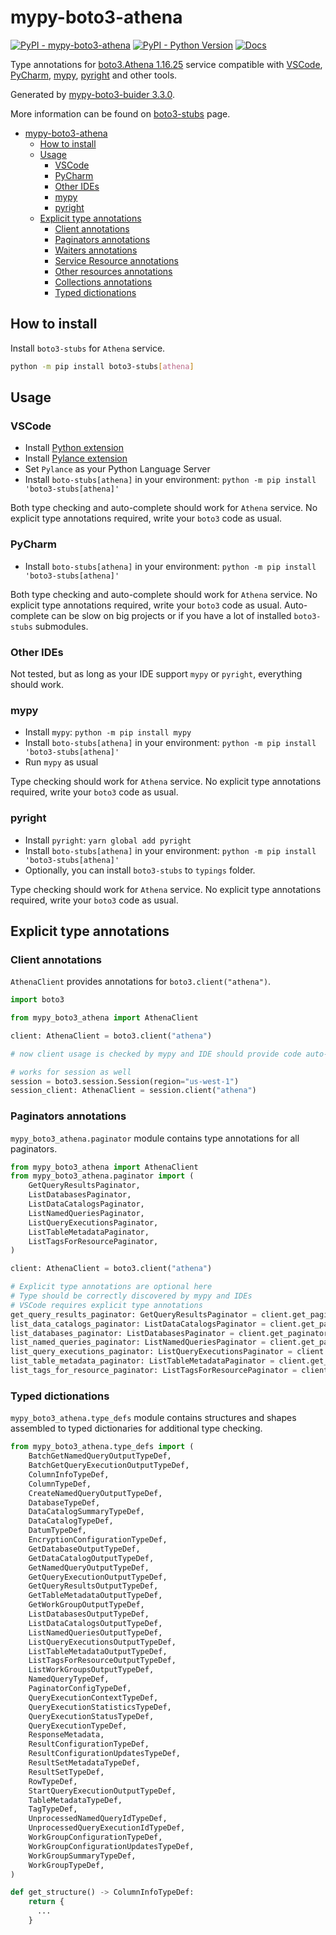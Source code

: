 # mypy-boto3-athena

[![PyPI - mypy-boto3-athena](https://img.shields.io/pypi/v/mypy-boto3-athena.svg?color=blue)](https://pypi.org/project/mypy-boto3-athena)
[![PyPI - Python Version](https://img.shields.io/pypi/pyversions/mypy-boto3-athena.svg?color=blue)](https://pypi.org/project/mypy-boto3-athena)
[![Docs](https://img.shields.io/readthedocs/mypy-boto3-builder.svg?color=blue)](https://mypy-boto3-builder.readthedocs.io/)

Type annotations for
[boto3.Athena 1.16.25](https://boto3.amazonaws.com/v1/documentation/api/1.16.25/reference/services/athena.html#Athena) service
compatible with
[VSCode](https://code.visualstudio.com/),
[PyCharm](https://www.jetbrains.com/pycharm/),
[mypy](https://github.com/python/mypy),
[pyright](https://github.com/microsoft/pyright)
and other tools.

Generated by [mypy-boto3-buider 3.3.0](https://github.com/vemel/mypy_boto3_builder).

More information can be found on [boto3-stubs](https://pypi.org/project/boto3-stubs/) page.

- [mypy-boto3-athena](#mypy-boto3-athena)
  - [How to install](#how-to-install)
  - [Usage](#usage)
    - [VSCode](#vscode)
    - [PyCharm](#pycharm)
    - [Other IDEs](#other-ides)
    - [mypy](#mypy)
    - [pyright](#pyright)
  - [Explicit type annotations](#explicit-type-annotations)
    - [Client annotations](#client-annotations)
    - [Paginators annotations](#paginators-annotations)
    - [Waiters annotations](#waiters-annotations)
    - [Service Resource annotations](#service-resource-annotations)
    - [Other resources annotations](#other-resources-annotations)
    - [Collections annotations](#collections-annotations)
    - [Typed dictionations](#typed-dictionations)

## How to install

Install `boto3-stubs` for `Athena` service.

```bash
python -m pip install boto3-stubs[athena]
```

## Usage

### VSCode

- Install [Python extension](https://marketplace.visualstudio.com/items?itemName=ms-python.python)
- Install [Pylance extension](https://marketplace.visualstudio.com/items?itemName=ms-python.vscode-pylance)
- Set `Pylance` as your Python Language Server
- Install `boto-stubs[athena]` in your environment: `python -m pip install 'boto3-stubs[athena]'`

Both type checking and auto-complete should work for `Athena` service.
No explicit type annotations required, write your `boto3` code as usual.

### PyCharm

- Install `boto-stubs[athena]` in your environment: `python -m pip install 'boto3-stubs[athena]'`

Both type checking and auto-complete should work for `Athena` service.
No explicit type annotations required, write your `boto3` code as usual.
Auto-complete can be slow on big projects or if you have a lot of installed `boto3-stubs` submodules.

### Other IDEs

Not tested, but as long as your IDE support `mypy` or `pyright`, everything should work.

### mypy

- Install `mypy`: `python -m pip install mypy`
- Install `boto-stubs[athena]` in your environment: `python -m pip install 'boto3-stubs[athena]'`
- Run `mypy` as usual

Type checking should work for `Athena` service.
No explicit type annotations required, write your `boto3` code as usual.

### pyright

- Install `pyright`: `yarn global add pyright`
- Install `boto-stubs[athena]` in your environment: `python -m pip install 'boto3-stubs[athena]'`
- Optionally, you can install `boto3-stubs` to `typings` folder.

Type checking should work for `Athena` service.
No explicit type annotations required, write your `boto3` code as usual.

## Explicit type annotations

### Client annotations

`AthenaClient` provides annotations for `boto3.client("athena")`.

```python
import boto3

from mypy_boto3_athena import AthenaClient

client: AthenaClient = boto3.client("athena")

# now client usage is checked by mypy and IDE should provide code auto-complete

# works for session as well
session = boto3.session.Session(region="us-west-1")
session_client: AthenaClient = session.client("athena")
```

### Paginators annotations

`mypy_boto3_athena.paginator` module contains type annotations for all paginators.

```python
from mypy_boto3_athena import AthenaClient
from mypy_boto3_athena.paginator import (
    GetQueryResultsPaginator,
    ListDatabasesPaginator,
    ListDataCatalogsPaginator,
    ListNamedQueriesPaginator,
    ListQueryExecutionsPaginator,
    ListTableMetadataPaginator,
    ListTagsForResourcePaginator,
)

client: AthenaClient = boto3.client("athena")

# Explicit type annotations are optional here
# Type should be correctly discovered by mypy and IDEs
# VSCode requires explicit type annotations
get_query_results_paginator: GetQueryResultsPaginator = client.get_paginator("get_query_results")
list_data_catalogs_paginator: ListDataCatalogsPaginator = client.get_paginator("list_data_catalogs")
list_databases_paginator: ListDatabasesPaginator = client.get_paginator("list_databases")
list_named_queries_paginator: ListNamedQueriesPaginator = client.get_paginator("list_named_queries")
list_query_executions_paginator: ListQueryExecutionsPaginator = client.get_paginator("list_query_executions")
list_table_metadata_paginator: ListTableMetadataPaginator = client.get_paginator("list_table_metadata")
list_tags_for_resource_paginator: ListTagsForResourcePaginator = client.get_paginator("list_tags_for_resource")
```







### Typed dictionations

`mypy_boto3_athena.type_defs` module contains structures and shapes assembled
to typed dictionaries for additional type checking.

```python
from mypy_boto3_athena.type_defs import (
    BatchGetNamedQueryOutputTypeDef,
    BatchGetQueryExecutionOutputTypeDef,
    ColumnInfoTypeDef,
    ColumnTypeDef,
    CreateNamedQueryOutputTypeDef,
    DatabaseTypeDef,
    DataCatalogSummaryTypeDef,
    DataCatalogTypeDef,
    DatumTypeDef,
    EncryptionConfigurationTypeDef,
    GetDatabaseOutputTypeDef,
    GetDataCatalogOutputTypeDef,
    GetNamedQueryOutputTypeDef,
    GetQueryExecutionOutputTypeDef,
    GetQueryResultsOutputTypeDef,
    GetTableMetadataOutputTypeDef,
    GetWorkGroupOutputTypeDef,
    ListDatabasesOutputTypeDef,
    ListDataCatalogsOutputTypeDef,
    ListNamedQueriesOutputTypeDef,
    ListQueryExecutionsOutputTypeDef,
    ListTableMetadataOutputTypeDef,
    ListTagsForResourceOutputTypeDef,
    ListWorkGroupsOutputTypeDef,
    NamedQueryTypeDef,
    PaginatorConfigTypeDef,
    QueryExecutionContextTypeDef,
    QueryExecutionStatisticsTypeDef,
    QueryExecutionStatusTypeDef,
    QueryExecutionTypeDef,
    ResponseMetadata,
    ResultConfigurationTypeDef,
    ResultConfigurationUpdatesTypeDef,
    ResultSetMetadataTypeDef,
    ResultSetTypeDef,
    RowTypeDef,
    StartQueryExecutionOutputTypeDef,
    TableMetadataTypeDef,
    TagTypeDef,
    UnprocessedNamedQueryIdTypeDef,
    UnprocessedQueryExecutionIdTypeDef,
    WorkGroupConfigurationTypeDef,
    WorkGroupConfigurationUpdatesTypeDef,
    WorkGroupSummaryTypeDef,
    WorkGroupTypeDef,
)

def get_structure() -> ColumnInfoTypeDef:
    return {
      ...
    }
```
